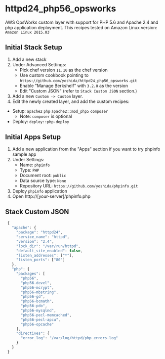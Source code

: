 
# httpd24_php56_opsworks

AWS OpsWorks custom layer with support for PHP 5.6 and Apache 2.4 and php application deployment.
This recipes tested on Amazon Linux version: `Amazon Linux 2015.03`

## Initial Stack Setup

1. Add a new stack
2. Under Advanced Settings:
   - Pick chef version `11.10` as the chef version
   - Use custom cookbook pointing to `https://github.com/yoshida/httpd24_php56_opsworks.git`
   - Enable "Manage Berkshelf" with `3.2.0` as the version
   - Edit "Custom JSON" (refer to `Stack Custom JSON` section.)
3. Add a new `Custom -> Custom` layer.
4. Edit the newly created layer, and add the custom recipes:
  * Setup: `apache2` `php` `apache2::mod_php5` `composer`
    * Note: `composer` is optional
  * Deploy: `deploy::php-deploy`

## Initial Apps Setup

1. Add a new application from the "Apps" section if you want to try phpinfo sample app
2. Under Settings:
   - Name: `phpinfo`
   - Type: `PHP`
   - Document root: `public`
   - Data source type: `None`
   - Repository URL: `https://github.com/yoshida/phpinfo.git`
3. Deploy `phpinfo` application 
4. Open http://[your-server]/phpinfo.php

## Stack Custom JSON

```javascript
 {
   "apache": {
     "package": "httpd24",
     "service_name": "httpd",
     "version": "2.4",
     "lock_dir": "/var/run/httpd",
     "default_site_enabled": false,
     "listen_addresses": ["*"],
     "listen_ports": ["80"]
   },
   "php": {
     "packages": [
       "php56",
       "php56-devel",
       "php56-mcrypt",
       "php56-mbstring",
       "php56-gd",
       "php56-bcmath",
       "php56-pdo",
       "php56-mysqlnd",
       "php56-pecl-memcached",
       "php56-pecl-apcu",
       "php56-opcache"
     ],
     "directives": {
       "error_log": "/var/log/httpd/php_errors.log"
     }
   }
 }
```
